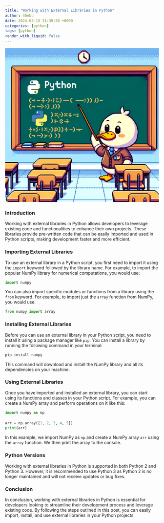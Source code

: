 ```yaml
---
title: "Working with External Libraries in Python"
author: 46ebu
date: 2024-03-15 21:39:50 +0900
categories: [python]
tags: [python]
render_with_liquid: false
---
```


![Intro](/assets/img/post/python.png)
### Introduction
Working with external libraries in Python allows developers to leverage existing code and functionalities to enhance their own projects. These libraries provide pre-written code that can be easily imported and used in Python scripts, making development faster and more efficient.

### Importing External Libraries
To use an external library in a Python script, you first need to import it using the `import` keyword followed by the library name. For example, to import the popular NumPy library for numerical computations, you would use:
```python
import numpy
```
You can also import specific modules or functions from a library using the `from` keyword. For example, to import just the `array` function from NumPy, you would use:
```python
from numpy import array
```

### Installing External Libraries
Before you can use an external library in your Python script, you need to install it using a package manager like `pip`. You can install a library by running the following command in your terminal:
```bash
pip install numpy
```
This command will download and install the NumPy library and all its dependencies on your machine.

### Using External Libraries
Once you have imported and installed an external library, you can start using its functions and classes in your Python script. For example, you can create a NumPy array and perform operations on it like this:
```python
import numpy as np

arr = np.array([1, 2, 3, 4, 5])
print(arr)
```
In this example, we import NumPy as `np` and create a NumPy array `arr` using the `array` function. We then print the array to the console.

### Python Versions
Working with external libraries in Python is supported in both Python 2 and Python 3. However, it is recommended to use Python 3 as Python 2 is no longer maintained and will not receive updates or bug fixes.

### Conclusion
In conclusion, working with external libraries in Python is essential for developers looking to streamline their development process and leverage existing code. By following the steps outlined in this post, you can easily import, install, and use external libraries in your Python projects.